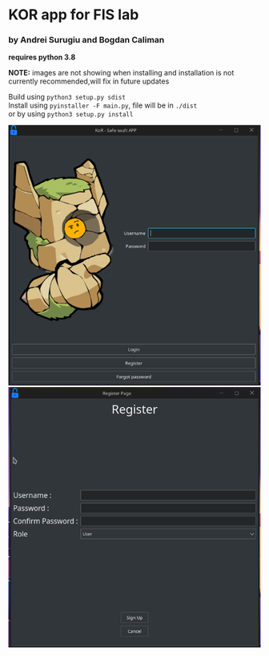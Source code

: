 # KOR app for FIS lab
###  by Andrei Surugiu and Bogdan Caliman
**requires python 3.8**

**NOTE:** images are not showing when installing and installation is not currently recommended,will fix in future updates 

Build using ``python3 setup.py sdist ``  
Install using ``pyinstaller -F main.py``, file will be in ``./dist``  
or by using ``python3 setup.py install``

![1]
![2]

[1]:./images/login_page.png
[2]:./images/register_page.png
